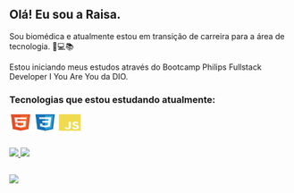 ## Olá!  Eu sou a Raisa. 

 Sou biomédica e atualmente estou em transição de carreira para a área de tecnologia. 🌱💻📚  
 
 Estou iniciando meus estudos através do Bootcamp Philips Fullstack Developer I You Are You da DIO.

 ### Tecnologias que estou estudando atualmente:
 
<img align="center" alt="Rafa-HTML" height="30" width="40" src="https://raw.githubusercontent.com/devicons/devicon/master/icons/html5/html5-original.svg">  
<img align="center" alt="Rafa-CSS" height="30" width="40" src="https://raw.githubusercontent.com/devicons/devicon/master/icons/css3/css3-original.svg">       
<img align="center" alt="Rafa-Js" height="30" width="40" src="https://raw.githubusercontent.com/devicons/devicon/master/icons/javascript/javascript-plain.svg"> 

  ##
  
<div>
  <a href="https://github.com/Raisaferrs">
  <img height="180em" src="https://github-readme-stats.vercel.app/api?username=Raisaferrs&show_icons=true&theme=dracula&include_all_commits=true&count_private=true"/>
  <img height="180em" src="https://github-readme-stats.vercel.app/api/top-langs/?username=Raisaferrs&layout=compact&langs_count=16&theme=dracula"/>
</div>

  ##
  
  <div>
    <a href="https://www.linkedin.com/in/raisaferrs" "target="_blank"><img src="https://img.shields.io/badge/-LinkedIn-%230077B5?style=for-the-badge&logo=linkedin&logoColor=white" target="_blank"></a> 
    </div>
 
